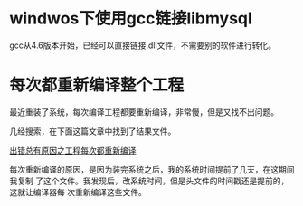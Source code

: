 # windwos下使用gcc链接libmysql

gcc从4.6版本开始，已经可以直接链接.dll文件，不需要别的软件进行转化。

# 每次都重新编译整个工程

最近重装了系统，每次编译工程都要重新编译，非常慢，但是又找不出问题。

几经搜索，在下面这篇文章中找到了结果文件。

[出错总有原因之工程每次都重新编译](http://blog.csdn.net/cisse/article/details/18996245)

每次重新编译的原因，是因为装完系统之后，我的系统时间提前了几天，在这期间我复制
了这个文件。我发现后，改系统时间，但是头文件的时间戳还是提前的，这就让编译器每
次重新编译这些文件。

